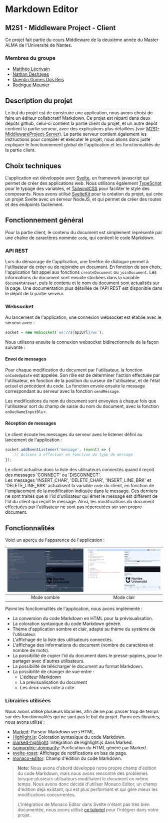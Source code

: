 # Markdown Editor

## M2S1 - Middleware Project - Client

Ce projet fait partie du cours Middleware de la deuxième année du Master ALMA de l'Université de Nantes.

### Membres du groupe
- [Matthéo Lécrivain](https://github.com/MattheoLec)
- [Nathan Deshayes](https://github.com/nathan-art)
- [Quentin Gomes Dos Reis](https://github.com/QGdev)
- [Rodrigue Meunier](https://github.com/Rod4401)

## Description du projet

Le but du projet est de construire une application, nous avons choisi de faire un éditeur collaboratif Markdown.
Ce projet est réparti dans deux dépôts github, celui-ci contient la partie client du projet, et un autre dépôt contient la partie serveur, avec des explications plus détaillées (voir [M2S1-MiddlewareProject-Server](https://github.com/QGdev/M2S1-MiddlewareProject-Server)).
La partie serveur contient également les instructions pour compiler et exécuter le projet, nous allons donc juste expliquer le fonctionnement global de l'application et les fonctionnalités de la partie client.

## Choix techniques

L'application est développée avec [Svelte](https://svelte.dev/), un framework javascript qui permet de créer des applications web. Nous utilisons également [TypeScript](https://www.typescriptlang.org/) pour le typage des variables, et [TailwindCSS](https://tailwindcss.com/) pour faciliter le style des composants.
Nous avons utilisé [SvelteKit](https://kit.svelte.dev/) pour la création du projet, qui crée un projet Svelte avec un serveur NodeJS, et qui permet de créer des routes et des endpoints facilement.

## Fonctionnement général

Pour la partie client, le contenu du document est simplement représenté par une chaîne de caractères nommée `code`, qui contient le code Markdown.

### API REST

Lors du démarrage de l'application, une fenêtre de dialogue permet à l'utilisateur de créer ou de rejoindre un document.
En fonction de son choix, l'application fait appel aux fonctions `createDocument` ou `joinDocument`.
Les informations du document sont ensuite stockées dans la variable `documentAnswer`, puis le contenu et le nom du document sont actualisés sur la page.
Une documentation plus détaillée de l'API REST est disponible dans le dépôt de la partie serveur.

### Websocket

Au lancement de l'application, une connexion websocket est établie avec le serveur avec :

```javascript
socket = new WebSocket(`ws://${apiUrl}/ws`);
```

Nous utilisons ensuite la connexion websocket bidirectionnelle de la façon suivante :

#### Envoi de messages

Pour chaque modification du document par l'utilisateur, la fonction `onCodeUpdate` est appelée.
Son rôle est de déterminer l'action effectuée par l'utilisateur, en fonction de la position du curseur de l'utilisateur, et de l'état actuel et précédent du code.
La fonction envoie ensuite le message correspondant au serveur avec la fonction `sendMessage`.

Les modifications du nom du document sont envoyées à chaque fois que l'utilisateur sort du champ de saisie du nom du document, avec la fonction `onDocNameInputBlur`.

#### Réception de messages

Le client écoute les messages du serveur avec le listener défini au lancement de l'application :

```javascript
socket.addEventListener('message', (event) => {
    // Actions à effectuer en fonction du type de message
});
```

Le client actualise donc la liste des utilisateurs connectés quand il reçoit des messages 'CONNECT' ou 'DISCONNECT'.\
Les messages 'INSERT_CHAR', 'DELETE_CHAR', 'INSERT_LINE_BRK' et 'DELETE_LINE_BRK' actualisent la variable `code` du client, en fonction de l'emplacement de la modification indiquée dans le message.
Ces derniers ne sont traités que si l'id d'utilisateur qui émet le message est différent de l'id du client qui reçoit le message.
Ainsi, les modifications du document effectuées par l'utilisateur ne sont pas répercutées sur son propre document.

## Fonctionnalités

Voici un aperçu de l'apparence de l'application :

| ![](./docs/img/dark_mode.png) | ![](./docs/img/light_mode.png) |
|:-----------------------------:|:------------------------------:|
|          Mode sombre          |           Mode clair           |

Parmi les fonctionnalités de l'application, nous avons implémenté :

- La conversion du code Markdown en HTML pour la prévisualisation.
- La coloration syntaxique du code Markdown généré.
- Thème d'application sombre et clair, adapté au thème du système de l'utilisateur.
- L'affichage de la liste des utilisateurs connectés.
- L'affichage des informations du document (nombre de caractères et nombre de mots).
- La possibilité de copier l'id du document dans le presse-papiers, pour le partager avec d'autres utilisateurs.
- La possibilité de télécharger le document au format Markdown.
- La possibilité de changer de vue entre :
  - L'éditeur Markdown
  - La prévisualisation du document
  - Les deux vues côte à côte

### Librairies utilisées

Nous avons utilisé plusieurs librairies, afin de ne pas passer trop de temps sur des fonctionnalités qui ne sont pas le but du projet.
Parmi ces librairies, nous avons utilisé :

- [Marked](https://github.com/markedjs/marked): Parseur Markdown vers HTML.
- [Highlight.js](https://github.com/highlightjs/highlight.js): Coloration syntaxique du code Markdown.
- [marked-highlight](https://github.com/markedjs/marked-highlight): Intégration de Highlight.js dans Marked.
- [isomorphic-dompurify](https://github.com/kkomelin/isomorphic-dompurify): Purification du HTML généré par Marked.
- [svelte-toast](https://github.com/zerodevx/svelte-toast): Affichage de notifications en bas de page.
- [monaco-editor](https://github.com/microsoft/monaco-editor): Champ d'édition du code Markdown.

> **Note:** Nous avons d'abord développé notre propre champ d'édition du code Markdown, mais nous avons rencontré des problèmes lorsque plusieurs utilisateurs modifiaient le document en même temps.
> Nous avons donc décidé d'utiliser Monaco Editor, un champ d'édition déjà existant, qui est plus performant et qui gère mieux les modifications concurrentes.
>
> L'intégration de Monaco Editor dans Svelte n'étant pas très bien documentée, nous avons utilisé [ce tutoriel](https://www.codelantis.com/blog/sveltekit-monaco-editor) pour l'intégrer dans notre projet.
